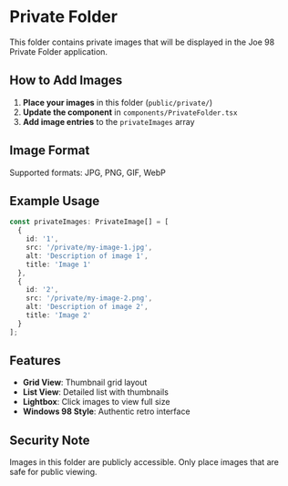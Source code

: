 # Private Folder

This folder contains private images that will be displayed in the Joe 98 Private Folder application.

## How to Add Images

1. **Place your images** in this folder (`public/private/`)
2. **Update the component** in `components/PrivateFolder.tsx`
3. **Add image entries** to the `privateImages` array

## Image Format

Supported formats: JPG, PNG, GIF, WebP

## Example Usage

```typescript
const privateImages: PrivateImage[] = [
  {
    id: '1',
    src: '/private/my-image-1.jpg',
    alt: 'Description of image 1',
    title: 'Image 1'
  },
  {
    id: '2', 
    src: '/private/my-image-2.png',
    alt: 'Description of image 2',
    title: 'Image 2'
  }
];
```

## Features

- **Grid View**: Thumbnail grid layout
- **List View**: Detailed list with thumbnails
- **Lightbox**: Click images to view full size
- **Windows 98 Style**: Authentic retro interface

## Security Note

Images in this folder are publicly accessible. Only place images that are safe for public viewing.
